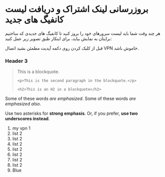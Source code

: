 <h1>بروزرسانی لینک اشتراک و دریافت لیست کانفیگ های جدید</h1>

<p>هر چند وقت شما باید لیست سرورهای خود را بروز کنید تا کانفیگ های جدیدی که ساختیم برایتان به نمایش بیاید، برای اینکار طبق تصویر زیر عمل کنید: </p>

<p>قبل از کلیک کردن روی دکمه آپدیت مطمئن بشید اتصال VPN خاموش باشد.</p>


<h3>Header 3</h3>

<blockquote>
    <p>This is a blockquote.</p>

    <p>This is the second paragraph in the blockquote.</p>

    <h2>This is an H2 in a blockquote</h2>
</blockquote>

<p>Some of these words <em>are emphasized</em>.
Some of these words <em>are emphasized also</em>.</p>

<p>Use two asterisks for <strong>strong emphasis</strong>.
Or, if you prefer, <strong>use two underscores instead</strong>.</p>

<ol>
<li>my vpn 1</li>
<li>list 2 </li>
    <li>list 2 </li>
    <li>list 2 </li>
    <li>list 2 </li>
       <li>list 2 </li>
    <li>list 2 </li>
    <li>list 2 </li>
<li>Blue</li>
</ol>
